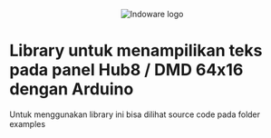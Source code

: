 <p align="center">
  <img src="https://indo-ware.com/logo/LOGONEW2.png" alt="Indoware logo"/>
</p>

# Library untuk menampilikan teks pada panel Hub8 / DMD 64x16 dengan Arduino

Untuk menggunakan library ini bisa dilihat source code pada folder examples
